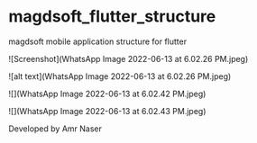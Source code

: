 # magdsoft_flutter_structure

magdsoft mobile application structure for flutter

![Screenshot](WhatsApp Image 2022-06-13 at 6.02.26 PM.jpeg)

![alt text](WhatsApp Image 2022-06-13 at 6.02.26 PM.jpeg)

![](WhatsApp Image 2022-06-13 at 6.02.42 PM.jpeg)

![](WhatsApp Image 2022-06-13 at 6.02.43 PM.jpeg)

Developed by Amr Naser